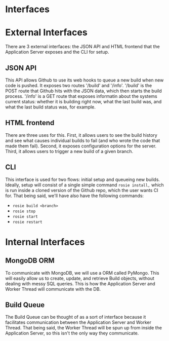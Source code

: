 Interfaces
=========================

# External Interfaces

There are 3 external interfaces: the JSON API and HTML frontend that the Application Server exposes and the CLI for setup.

## JSON API

This API allows Github to use its web hooks to queue a new build when new code is pushed. It exposes two routes '/build' and '/info'. '/build' is the POST route that Github hits with the JSON data, which then starts the build process. '/info' is a GET route that exposes informatin about the systems current status: whether it is building right now, what the last build was, and what the last build status was, for example.

## HTML frontend

There are three uses for this. First, it allows users to see the build history and see what causes individual builds to fail (and who wrote the code that made them fail). Second, it exposes configuration options for the server. Third, it allows users to trigger a new build of a given branch.

## CLI

This interface is used for two flows: initial setup and queueing new builds. Ideally, setup will consist of a single simple command `rosie install,` which is run inside a cloned version of the Github repo, which the user wants CI for. That being said, we'll have also have the following commands:

* `rosie build <branch>`
* `rosie stop`
* `rosie start`
* `rosie restart`

# Internal Interfaces

## MongoDB ORM

To communicate with MongoDB, we will use a ORM called PyMongo. This will easily allow us to create, update, and retrieve Build objects, without dealing with messy SQL queries. This is how the Application Server and Worker Thread will communicate with the DB.

## Build Queue

The Build Queue can be thought of as a sort of interface because it facilitates communication between the Application Server and Worker Thread. That being said, the Worker Thread will be spun up from inside the Application Server, so this isn't the only way they communicate.

